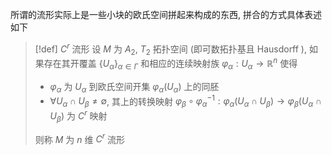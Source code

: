 所谓的流形实际上是一些小块的欧氏空间拼起来构成的东西, 拼合的方式具体表述如下

> [!def] $C^r$ 流形
> 设 $M$ 为 $A_2$, $T_2$ 拓扑空间 (即可数拓扑基且 Hausdorff ), 如果存在其开覆盖 $\{U_{\alpha}\}_{\alpha\in\Gamma}$ 和相应的连续映射族 $\varphi_{\alpha}:U_{\alpha}\to\mathbb R^n$ 使得
> - $\varphi_{\alpha}$ 为 $U_{\alpha}$ 到欧氏空间开集 $\varphi_{\alpha}(U_{\alpha})$ 上的同胚
> - $\forall U_\alpha\cap U_{\beta}\neq\emptyset$, 其上的转换映射 $\varphi_{\beta}\circ\varphi_{\alpha}^{-1}:\varphi_{\alpha}(U_{\alpha}\cap U_{\beta})\to\varphi_{\beta}(U_{\alpha}\cap U_{\beta})$ 为 $C^r$ 映射
> 
> 则称 $M$ 为 $n$ 维 $C^r$ 流形

